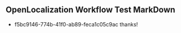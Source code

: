 ## OpenLocalization Workflow Test MarkDown
* f5bc9146-774b-41f0-ab89-feca1c05c9ac 
thanks!<!--HONumber=Mar16_HO3-->

